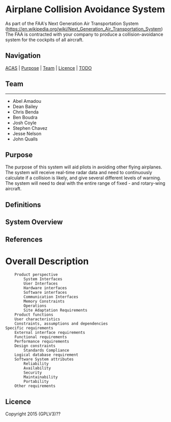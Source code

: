 # Airplane Collision Avoidance System

As part of the FAA's Next Generation Air Transportation System
(https://en.wikipedia.org/wiki/Next_Generation_Air_Transportation_System) The
FAA is contracted with your company to produce a collision-avoidance system for
the cockpits of all aircraft.


## Navigation

[ACAS](#airplane) |
[Purpose](#purpose) |
[Team](#team) |
[Licence](#licence) |
[TODO](#todo)

## Team

----------
<ul>
<li>Abel Amadou</li>
<li>Dean Bailey</li>
<li>Chris Benda</li>
<li>Ben Boudra</li>
<li>Josh Coyle</li>
<li>Stephen Chavez</li>
<li>Jesse Nelson</li>
<li>John Qualls</li>
</ul>

## Purpose

The purpose of this system will aid pliots in avoiding other flying airplanes.
The system will receive real-time radar data and need to continuously calculate
if a collision is likely, and give several different levels of warning. The
system will need to deal with the entire range of fixed - and rotary-wing
aircraft.

## Definitions

## System Overview

## References

# Overall Description

        Product perspective
            System Interfaces
            User Interfaces
            Hardware interfaces
            Software interfaces
            Communication Interfaces
            Memory Constraints
            Operations
            Site Adaptation Requirements
        Product functions
        User characteristics
        Constraints, assumptions and dependencies
    Specific requirements
        External interface requirements
        Functional requirements
        Performance requirements
        Design constraints
            Standards Compliance
        Logical database requirement
        Software System attributes
            Reliability
            Availability
            Security
            Maintainability
            Portability
        Other requirements


Licence
---------
Copyright 2015 (GPLV3)??  
